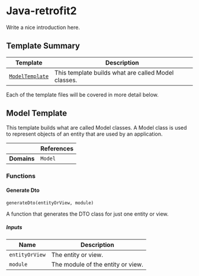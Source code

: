 [//]: # ( =====preserve===== start-Introduction ===== )
# Java-retrofit2

Write a nice introduction here.

[//]: # ( =====preserve===== end-Introduction ===== )

<a name="template-summary"></a>
## Template Summary

|Template|Description|
|---|---|
| [`ModelTemplate`](#model-template) | This template builds what are called Model classes. |

Each of the template files will be covered in more detail below.

<a name="model-template"></a>
## Model Template

This template builds what are called Model classes. A Model class is used to represent objects of an entity that are used by an application.

| |References|
|---|---|
| **Domains** |`Model` |

### Functions

#### Generate Dto

```
generateDto(entityOrView, module)
```

A function that generates the DTO class for just one entity or view.

##### Inputs

|Name|Description|
|---|---|
|`entityOrView`|The entity or view.|
|`module`|The module of the entity or view.|



